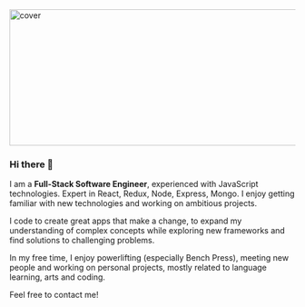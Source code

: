 
<img src="https://cdn.cultofmac.com/wp-content/uploads/2017/04/CoM-Pay-What-You-Want-Learn-to-Code-2017-Bundle.jpg" alt="cover" width="1000" height="240"> 

### Hi there 👋

I am a <b>Full-Stack Software Engineer</b>, experienced with JavaScript technologies. Expert in React, Redux, Node, Express, Mongo. I enjoy getting familiar with new technologies and working on ambitious projects.

I code to create great apps that make a change, to expand my understanding of complex concepts while exploring new frameworks and find solutions to challenging problems.

In my free time, I enjoy powerlifting (especially Bench Press), meeting new people and working on personal projects, mostly related to language learning, arts and coding. 

Feel free to contact me!
